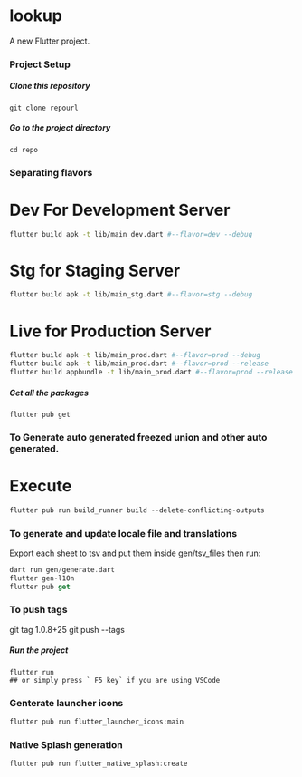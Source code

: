 # lookup

A new Flutter project.

### Project Setup

##### Clone this repository

``` shell
git clone repourl
```

##### Go to the project directory

``` shell
cd repo
```

### Separating flavors
# Dev For Development Server
```bash
flutter build apk -t lib/main_dev.dart #--flavor=dev --debug
```
# Stg for Staging Server
```bash
flutter build apk -t lib/main_stg.dart #--flavor=stg --debug
```
# Live for Production Server
```bash
flutter build apk -t lib/main_prod.dart #--flavor=prod --debug
flutter build apk -t lib/main_prod.dart #--flavor=prod --release
flutter build appbundle -t lib/main_prod.dart #--flavor=prod --release
```
##### Get all the packages

``` shell
flutter pub get
```

### To Generate auto generated freezed union and other auto generated.

# Execute 
```dart
flutter pub run build_runner build --delete-conflicting-outputs

```

### To generate and update locale file and translations
Export each sheet to tsv and put them inside gen/tsv_files
then run:
```dart
dart run gen/generate.dart
flutter gen-l10n
flutter pub get
```

### To push tags
git tag 1.0.8+25
git push --tags
##### Run the project

``` shell 
flutter run
## or simply press ` F5 key` if you are using VSCode
```


### Genterate launcher icons

``` dart
flutter pub run flutter_launcher_icons:main
```


###  Native Splash generation
``` dart
flutter pub run flutter_native_splash:create
```